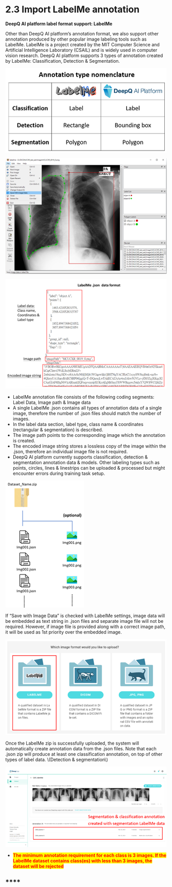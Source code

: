 # 2.3 Import LabelMe annotation

**DeepQ AI platform label format support: LabelMe**

Other than DeepQ AI platform’s annotation format, we also support other annotation produced by other popular image labeling tools such as LabelMe. LabelMe is a project created by the MIT Computer Science and Artificial Intelligence Laboratory (CSAIL) and is widely used in computer vision research. DeepQ AI platform supports 3 types of annotation created by LabelMe: Classification, Detection & Segmentation.

![Annotation type nomenclatures](<../.gitbook/assets/image (177).png>)

![](<../.gitbook/assets/image (169).png>)

![](<../.gitbook/assets/image (171).png>)

* LabelMe annotation file consists of the following coding segments: Label Data, Image path & Image data
* A single LabelMe .json contains all types of annotation data of a single image, therefore the number of .json files should match the number of images.
* In the label data section, label type, class name & coordinates (rectangular & segmentation) is described.
* The image path points to the corresponding image which the annotation is created.
* The encoded image string stores a lossless copy of the image within the .json, therefore an individual image file is not required.
* DeepQ AI platform currently supports classification, detection & segmentation annotation data & models. Other labeling types such as points, circles, lines & linestrips can be uploaded & processed but might encounter errors during training task setup.

![](<../.gitbook/assets/image (146).png>)

If “Save with Image Data” is checked with LabelMe settings, image data will be embedded as text string in .json files and separate image file will not be required. However, if image file is provided along with a correct image path, it will be used as 1st priority over the embedded image.

![](<../.gitbook/assets/image (159).png>)

Once the LabelMe zip is successfully uploaded, the system will automatically create annotation data from the .json files. Note that each .json zip will produce at least one classification annotation, on top of other types of label data. \\(Detection & segmentation\\)

![](<../.gitbook/assets/image (176).png>)

* <mark style="color:red;">**The minimum annotation requirement for each class is 3 images. If the LabelMe dataset contains class(es) with less than 3 images, the dataset will be rejected**</mark>

## ****
